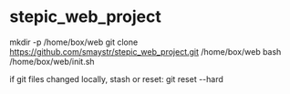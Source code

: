 # stepic_web_project

mkdir -p /home/box/web
git clone https://github.com/smaystr/stepic_web_project.git /home/box/web
bash /home/box/web/init.sh

if git files changed locally, stash or reset:
git reset --hard
